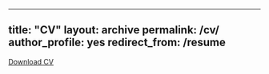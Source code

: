 
---
title: "CV"
layout: archive
permalink: /cv/
author_profile: yes
redirect_from: /resume
---

<u><a href="hungryslug.github.io/Desktop/Research/hungryslug.github.io/files/Freund_CV-2.pdf">Download CV</a></u>

